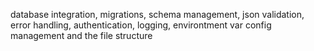 database integration, migrations, schema management, json validation, error handling, authentication, logging, environtment var config management and the file structure